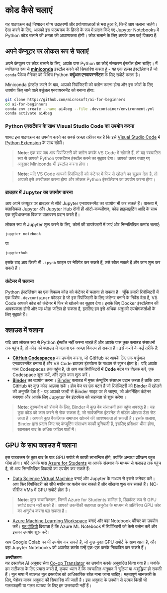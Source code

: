 <!--
CO_OP_TRANSLATOR_METADATA:
{
  "original_hash": "7df19702b8d2d3f7c4238c51bec2c8fc",
  "translation_date": "2025-08-24T10:05:13+00:00",
  "source_file": "lessons/0-course-setup/how-to-run.md",
  "language_code": "hi"
}
-->
# कोड कैसे चलाएं

यह पाठ्यक्रम कई निष्पादन योग्य उदाहरणों और प्रयोगशालाओं से भरा हुआ है, जिन्हें आप चलाना चाहेंगे। ऐसा करने के लिए, आपको इस पाठ्यक्रम के हिस्से के रूप में प्रदान किए गए Jupyter Notebooks में Python कोड चलाने की क्षमता की आवश्यकता होगी। कोड चलाने के लिए आपके पास कई विकल्प हैं:

## अपने कंप्यूटर पर लोकल रूप से चलाएं

अपने कंप्यूटर पर कोड चलाने के लिए, आपके पास Python का कोई संस्करण इंस्टॉल होना चाहिए। मैं व्यक्तिगत रूप से **[miniconda](https://conda.io/en/latest/miniconda.html)** इंस्टॉल करने की सिफारिश करता हूं - यह एक हल्का इंस्टॉलेशन है जो `conda` पैकेज मैनेजर को विभिन्न Python **वर्चुअल एनवायरनमेंट्स** के लिए सपोर्ट करता है।

Miniconda इंस्टॉल करने के बाद, आपको रिपॉजिटरी को क्लोन करना होगा और इस कोर्स के लिए उपयोग किए जाने वाले वर्चुअल एनवायरनमेंट को बनाना होगा:

```bash
git clone http://github.com/microsoft/ai-for-beginners
cd ai-for-beginners
conda env create --name ai4beg --file .devcontainer/environment.yml
conda activate ai4beg
```

### Python एक्सटेंशन के साथ Visual Studio Code का उपयोग करना

शायद इस पाठ्यक्रम का उपयोग करने का सबसे अच्छा तरीका यह है कि इसे [Visual Studio Code](http://code.visualstudio.com/?WT.mc_id=academic-77998-cacaste) में [Python Extension](https://marketplace.visualstudio.com/items?itemName=ms-python.python&WT.mc_id=academic-77998-cacaste) के साथ खोलें।

> **Note**: एक बार जब आप रिपॉजिटरी को क्लोन करके VS Code में खोलते हैं, तो यह स्वचालित रूप से आपको Python एक्सटेंशन इंस्टॉल करने का सुझाव देगा। आपको ऊपर बताए गए अनुसार Miniconda भी इंस्टॉल करना होगा।

> **Note**: यदि VS Code आपको रिपॉजिटरी को कंटेनर में फिर से खोलने का सुझाव देता है, तो आपको इसे अस्वीकार करना होगा और लोकल Python इंस्टॉलेशन का उपयोग करना होगा।

### ब्राउज़र में Jupyter का उपयोग करना

आप अपने कंप्यूटर पर ब्राउज़र से सीधे Jupyter एनवायरनमेंट का उपयोग भी कर सकते हैं। वास्तव में, क्लासिकल Jupyter और Jupyter Hub दोनों ही ऑटो-कम्प्लीशन, कोड हाइलाइटिंग आदि के साथ एक सुविधाजनक विकास वातावरण प्रदान करते हैं।

लोकल रूप से Jupyter शुरू करने के लिए, कोर्स की डायरेक्टरी में जाएं और निम्नलिखित कमांड चलाएं:

```bash
jupyter notebook
```  
या  
```bash
jupyterhub
```  
इसके बाद आप किसी भी `.ipynb` फाइल पर नेविगेट कर सकते हैं, उसे खोल सकते हैं और काम शुरू कर सकते हैं।

### कंटेनर में चलाना

Python इंस्टॉलेशन का एक विकल्प कोड को कंटेनर में चलाना हो सकता है। चूंकि हमारी रिपॉजिटरी में एक विशेष `.devcontainer` फोल्डर है जो इस रिपॉजिटरी के लिए कंटेनर बनाने के निर्देश देता है, VS Code आपको कोड को कंटेनर में फिर से खोलने का सुझाव देगा। इसके लिए Docker इंस्टॉलेशन की आवश्यकता होगी और यह थोड़ा जटिल हो सकता है, इसलिए हम इसे अधिक अनुभवी उपयोगकर्ताओं के लिए सुझाते हैं।

## क्लाउड में चलाना

यदि आप लोकल रूप से Python इंस्टॉल नहीं करना चाहते हैं और आपके पास कुछ क्लाउड संसाधनों तक पहुंच है, तो कोड को क्लाउड में चलाना एक अच्छा विकल्प हो सकता है। इसे करने के कई तरीके हैं:

* **[GitHub Codespaces](https://github.com/features/codespaces)** का उपयोग करना, जो GitHub पर आपके लिए एक वर्चुअल एनवायरनमेंट बनाता है और VS Code ब्राउज़र इंटरफेस के माध्यम से सुलभ होता है। यदि आपके पास Codespaces तक पहुंच है, तो आप बस रिपॉजिटरी में **Code** बटन पर क्लिक करें, एक Codespace शुरू करें, और तुरंत काम शुरू करें।
* **[Binder](https://mybinder.org/v2/gh/microsoft/ai-for-beginners/HEAD)** का उपयोग करना। [Binder](https://mybinder.org) क्लाउड में मुफ्त कंप्यूटिंग संसाधन प्रदान करता है ताकि आप GitHub पर कुछ कोड आज़मा सकें। होम पेज पर एक बटन है जो रिपॉजिटरी को Binder में खोलने की अनुमति देता है - यह आपको जल्दी से Binder साइट पर ले जाएगा, जो अंतर्निहित कंटेनर बनाएगा और आपके लिए Jupyter वेब इंटरफेस को सहजता से शुरू करेगा।

> **Note**: दुरुपयोग को रोकने के लिए, Binder में कुछ वेब संसाधनों तक पहुंच अवरुद्ध है। यह कुछ कोड को काम करने से रोक सकता है, जो सार्वजनिक इंटरनेट से मॉडल और/या डेटा सेट लाता है। आपको कुछ वैकल्पिक समाधान खोजने की आवश्यकता हो सकती है। इसके अलावा, Binder द्वारा प्रदान किए गए कंप्यूटिंग संसाधन काफी बुनियादी हैं, इसलिए प्रशिक्षण धीमा होगा, खासकर बाद के अधिक जटिल पाठों में।

## GPU के साथ क्लाउड में चलाना

इस पाठ्यक्रम के कुछ बाद के पाठ GPU सपोर्ट से काफी लाभान्वित होंगे, क्योंकि अन्यथा प्रशिक्षण बहुत धीमा होगा। यदि आपके पास [Azure for Students](https://azure.microsoft.com/free/students/?WT.mc_id=academic-77998-cacaste) या आपके संस्थान के माध्यम से क्लाउड तक पहुंच है, तो आप निम्नलिखित विकल्पों का उपयोग कर सकते हैं:

* [Data Science Virtual Machine](https://docs.microsoft.com/learn/modules/intro-to-azure-data-science-virtual-machine/?WT.mc_id=academic-77998-cacaste) बनाएं और Jupyter के माध्यम से इससे कनेक्ट करें। आप फिर रिपॉजिटरी को सीधे मशीन पर क्लोन कर सकते हैं और सीखना शुरू कर सकते हैं। NC-सीरीज VMs में GPU सपोर्ट होता है।

> **Note**: कुछ सब्सक्रिप्शन, जिनमें Azure for Students शामिल है, डिफ़ॉल्ट रूप से GPU सपोर्ट प्रदान नहीं करते हैं। आपको तकनीकी सहायता अनुरोध के माध्यम से अतिरिक्त GPU कोर का अनुरोध करना पड़ सकता है।

* [Azure Machine Learning Workspace](https://azure.microsoft.com/services/machine-learning/?WT.mc_id=academic-77998-cacaste) बनाएं और वहां Notebook फीचर का उपयोग करें। [यह वीडियो](https://azure-for-academics.github.io/quickstart/azureml-papers/) दिखाता है कि Azure ML Notebook में रिपॉजिटरी को कैसे क्लोन करें और इसका उपयोग शुरू करें।

आप Google Colab का भी उपयोग कर सकते हैं, जो कुछ मुफ्त GPU सपोर्ट के साथ आता है, और वहां Jupyter Notebooks को अपलोड करके उन्हें एक-एक करके निष्पादित कर सकते हैं।

**अस्वीकरण**:  
यह दस्तावेज़ AI अनुवाद सेवा [Co-op Translator](https://github.com/Azure/co-op-translator) का उपयोग करके अनुवादित किया गया है। जबकि हम सटीकता के लिए प्रयास करते हैं, कृपया ध्यान दें कि स्वचालित अनुवाद में त्रुटियां या अशुद्धियां हो सकती हैं। मूल भाषा में उपलब्ध मूल दस्तावेज़ को आधिकारिक स्रोत माना जाना चाहिए। महत्वपूर्ण जानकारी के लिए, पेशेवर मानव अनुवाद की सिफारिश की जाती है। इस अनुवाद के उपयोग से उत्पन्न किसी भी गलतफहमी या गलत व्याख्या के लिए हम उत्तरदायी नहीं हैं।